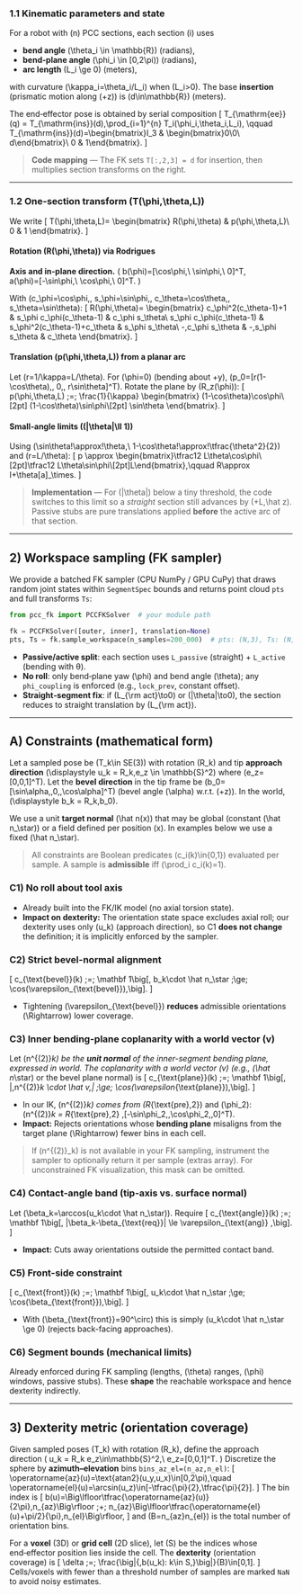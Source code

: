 ### 1.1 Kinematic parameters and state

For a robot with \(n\) PCC sections, each section \(i\) uses

- **bend angle** \(\theta_i \in \mathbb{R}\) (radians),
- **bend‑plane angle** \(\phi_i \in [0,2\pi)\) (radians),
- **arc length** \(L_i \ge 0\) (meters),

with curvature \(\kappa_i=\theta_i/L_i\) when \(L_i>0\). The base **insertion** (prismatic motion along \(+z\)) is \(d\in\mathbb{R}\) (meters).

The end‑effector pose is obtained by serial composition
\[
T_{\mathrm{ee}}(q)
= T_{\mathrm{ins}}(d)\,\prod_{i=1}^{n} T_i(\phi_i,\theta_i,L_i),
\qquad
T_{\mathrm{ins}}(d)=\begin{bmatrix}I_3 & \begin{bmatrix}0\\0\\ d\end{bmatrix}\\ 0 & 1\end{bmatrix}.
\]

> **Code mapping** — The FK sets `T[:,2,3] = d` for insertion, then multiplies section transforms on the right.

---

### 1.2 One‑section transform \(T(\phi,\theta,L)\)

We write
\[
T(\phi,\theta,L)=
\begin{bmatrix}
R(\phi,\theta) & p(\phi,\theta,L)\\
0 & 1
\end{bmatrix}.
\]

#### Rotation \(R(\phi,\theta)\) via Rodrigues

**Axis and in‑plane direction.**
\(
b(\phi)=[\cos\phi,\ \sin\phi,\ 0]^T,\
a(\phi)=[-\sin\phi,\ \cos\phi,\ 0]^T.
\)

With \(c_\phi=\cos\phi,\, s_\phi=\sin\phi,\, c_\theta=\cos\theta,\, s_\theta=\sin\theta\):
\[
R(\phi,\theta)=
\begin{bmatrix}
c_\phi^2(c_\theta-1)+1 & s_\phi c_\phi(c_\theta-1)    & c_\phi s_\theta\\
s_\phi c_\phi(c_\theta-1)    & s_\phi^2(c_\theta-1)+c_\theta & s_\phi s_\theta\\
-\,c_\phi s_\theta & -\,s_\phi s_\theta & c_\theta
\end{bmatrix}.
\]

#### Translation \(p(\phi,\theta,L)\) from a planar arc

Let \(r=1/\kappa=L/\theta\). For \(\phi=0\) (bending about +y), \(p_0=[r(1-\cos\theta),\, 0,\, r\sin\theta]^T\). Rotate the plane by \(R_z(\phi)\):
\[
p(\phi,\theta,L) \;=\; \frac{1}{\kappa}
\begin{bmatrix}
(1-\cos\theta)\cos\phi\\[2pt]
(1-\cos\theta)\sin\phi\\[2pt]
\sin\theta
\end{bmatrix}.
\]

#### Small‑angle limits (\(|\theta|\ll 1\))

Using \(\sin\theta\!\approx\!\theta,\ 1-\cos\theta\!\approx\!\tfrac{\theta^2}{2}\) and \(r=L/\theta\):
\[
p \approx \begin{bmatrix}\tfrac12 L\theta\cos\phi\\[2pt]\tfrac12 L\theta\sin\phi\\[2pt]L\end{bmatrix},\qquad R\approx I+\theta[a]_\times.
\]

> **Implementation** — For \(|\theta|\) below a tiny threshold, the code switches to this limit so a *straight* section still advances by \(+L\,\hat z\). Passive stubs are pure translations applied **before** the active arc of that section.

---

## 2) Workspace sampling (FK sampler)

We provide a batched FK sampler (CPU NumPy / GPU CuPy) that draws random joint states within `SegmentSpec` bounds and returns point cloud `pts` and full transforms `Ts`:

```python
from pcc_fk import PCCFKSolver  # your module path

fk = PCCFKSolver([outer, inner], translation=None)
pts, Ts = fk.sample_workspace(n_samples=200_000)  # pts: (N,3), Ts: (N,4,4)
```

- **Passive/active split**: each section uses `L_passive` (straight) + `L_active` (bending with θ).  
- **No roll**: only bend‑plane yaw \(\phi\) and bend angle \(\theta\); any `phi_coupling` is enforced (e.g., `lock_prev`, constant offset).  
- **Straight‑segment fix**: if \(L_{\rm act}\to0\) or \(|\theta|\to0\), the section reduces to straight translation by \(L_{\rm act}\).

---
## A) Constraints (mathematical form)

Let a sampled pose be \(T_k\in SE(3)\) with rotation \(R_k\) and tip **approach direction**
\(\displaystyle u_k = R_k\,e_z \in \mathbb{S}^2\) where \(e_z=[0,0,1]^T\).
Let the **bevel direction** in the tip frame be \(b_0=[\sin\alpha,\,0,\,\cos\alpha]^T\) (bevel angle \(\alpha\) w.r.t. \(+z\)). In the world,
\(\displaystyle b_k = R_k\,b_0\).

We use a unit **target normal** \(\hat n(x)\) that may be global (constant \(\hat n_\star\)) or a field defined per position \(x\). In examples below we use a fixed \(\hat n_\star\).

> All constraints are Boolean predicates \(c_i(k)\in\{0,1\}\) evaluated per sample. A sample is **admissible** iff \(\prod_i c_i(k)=1\).

### C1) **No roll about tool axis**
- Already built into the FK/IK model (no axial torsion state).  
- **Impact on dexterity:** The orientation state space excludes axial roll; our dexterity uses only \(u_k\) (approach direction), so C1 **does not change** the definition; it is implicitly enforced by the sampler.

### C2) **Strict bevel-normal alignment**
\[
c_{\text{bevel}}(k) \;=\; \mathbf 1\big[\, b_k\cdot \hat n_\star \;\ge\; \cos(\varepsilon_{\text{bevel}})\,\big].
\]
- Tightening \(\varepsilon_{\text{bevel}}\) **reduces** admissible orientations \(\Rightarrow\) lower coverage.

### C3) **Inner bending-plane coplanarity with a world vector \(v\)**
Let \(n^{(2)}_k\) be the **unit normal** of the inner-segment bending plane, expressed in world. The coplanarity with a world vector \(v\) (e.g., \(\hat n_\star\) or the bevel plane normal) is
\[
c_{\text{plane}}(k) \;=\; \mathbf 1\big[\, |\,n^{(2)}_k \cdot \hat v\,| \;\ge\; \cos(\varepsilon_{\text{plane}})\,\big].
\]
- In our IK, \(n^{(2)}_k\) comes from \(R_{\text{pre},2}\) and \(\phi_2\):  
  \(n^{(2)}_k = R_{\text{pre},2} \,[-\sin\phi_2,\,\cos\phi_2,\,0]^T\).
- **Impact:** Rejects orientations whose **bending plane** misaligns from the target plane \(\Rightarrow\) fewer bins in each cell.

> If \(n^{(2)}_k\) is not available in your FK sampling, instrument the sampler to optionally return it per sample (extras array). For unconstrained FK visualization, this mask can be omitted.

### C4) **Contact-angle band (tip-axis vs. surface normal)**
Let \(\beta_k=\arccos(u_k\cdot \hat n_\star)\). Require
\[
c_{\text{angle}}(k) \;=\; \mathbf 1\big[\, |\beta_k-\beta_{\text{req}}| \le \varepsilon_{\text{ang}} \,\big].
\]
- **Impact:** Cuts away orientations outside the permitted contact band.

### C5) **Front-side constraint**
\[
c_{\text{front}}(k) \;=\; \mathbf 1\big[\, u_k\cdot \hat n_\star \;\ge\; \cos(\beta_{\text{front}})\,\big].
\]
- With \(\beta_{\text{front}}=90^\circ\) this is simply \(u_k\cdot \hat n_\star \ge 0\) (rejects back-facing approaches).

### C6) **Segment bounds (mechanical limits)**
Already enforced during FK sampling (lengths, \(\theta\) ranges, \(\phi\) windows, passive stubs). These **shape** the reachable workspace and hence dexterity indirectly.

---

## 3) Dexterity metric (orientation coverage)

Given sampled poses \(T_k\) with rotation \(R_k\), define the approach direction
\(
u_k = R_k e_z\in\mathbb{S}^2,\ e_z=[0,0,1]^T.
\)
Discretize the sphere by **azimuth–elevation** bins `bins_az_el=(n_az,n_el)`:
\[
\operatorname{az}(u)=\text{atan2}(u_y,u_x)\in[0,2\pi),\quad
\operatorname{el}(u)=\arcsin(u_z)\in[-\tfrac{\pi}{2},\tfrac{\pi}{2}].
\]
The bin index is
\[
b(u)=\Big\lfloor\tfrac{\operatorname{az}(u)}{2\pi}\,n_{az}\Big\rfloor \;+\;
n_{az}\Big\lfloor\tfrac{\operatorname{el}(u)+\pi/2}{\pi}\,n_{el}\Big\rfloor,
\]
and \(B=n_{az}n_{el}\) is the total number of orientation bins.

For a **voxel** (3D) or **grid cell** (2D slice), let \(S\) be the indices whose end‑effector position lies inside the cell. The **dexterity** (orientation coverage) is
\[
\delta \;=\; \frac{\big|\{\,b(u_k): k\in S\,\}\big|}{B}\in[0,1].
\]
Cells/voxels with fewer than a threshold number of samples are marked `NaN` to avoid noisy estimates.
